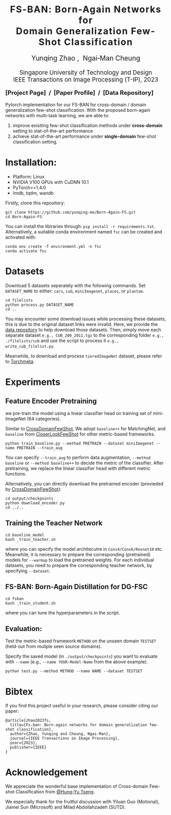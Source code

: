 <h1 align='center' style="text-align:center; font-weight:bold; font-size:2.0em;letter-spacing:2.0px;">
                FS-BAN: Born-Again Networks for <br> Domain Generalization Few-Shot Classification</h1>
<p align='center' style="text-align:center;font-size:1.5em;">
    <a href="https://scholar.google.com/citations?user=kQA0x9UAAAAJ&hl=en" target="_blank" style="text-decoration: none;">Yunqing Zhao</a>&nbsp;,&nbsp;
    <a href="https://sites.google.com/site/mancheung0407/" target="_blank" style="text-decoration: none;">Ngai&#8209;Man Cheung</a></br>
</p>

<p align='center' style="text-align:center;font-size:1.32em;">
Singapore University of Technology and Design</br>
IEEE Transactions on Image Processing (T-IP), 2023</br>
</p>

<p align='center';>
<b>
<!-- <em>The Thirty-Sixth Annual Conference on Neural Information Processing Systems (NeurIPS 2022);</em> -->
</b>
</p>

<p align='left' style="text-align:left;font-size:1.32em;">
<b>
    [<a href="https://yunqing-me.github.io/Born-Again-FS/" target="_blank" style="text-decoration: none;">Project Page</a>]&nbsp; /&nbsp;
    [<a href="https://ieeexplore.ieee.org/document/10102807" target="_blank" style="text-decoration: none;">Paper Profile</a>]&nbsp; /&nbsp;
    [<a href="https://drive.google.com/drive/folders/1PIlO7NK8NpwLYUwT76ms_FVca1r0GKkZ?usp=sharing" target="_blank" style="text-decoration: none;">Data Repository</a>]
</b>
</p>


<!-- ---------------------------------------------------------------------- -->

Pytorch implementation for our FS-BAN for cross-domain / domain generalization few-shot classification. With the proposed born-again networks with multi-task learning, we are able to:

1. improve exisiting few-shot classification methods under **cross-domain** setting to stat-of-the-art performance
2. achieve stat-of-the-art performance under **single-domain** few-shot classification setting.

# Installation:


- Platform: Linux
- NVIDIA V100 GPUs with CuDNN 10.1
- PyTorch>=1.4.0
- lmdb, tqdm, wandb

Firstly, clone this repository:
```
git clone https://github.com/yunqing-me/Born-Again-FS.git
cd Born-Again-FS
```

You can install the libiraries through:  `pip install -r requirements.txt`. Alternatively, a suitable conda environment named `fsc` can be created and activated with:

```
conda env create -f environment.yml -n fsc
conda activate fsc
```


# Datasets
Download 5 datasets seperately with the following commands.
Set `DATASET_NAME` to either: `cars`, `cub`, `miniImagenet`, `places`, or `plantae`.

```
cd filelists
python process.py DATASET_NAME
cd ..
```

You may encounter some download issues while processing these datasets, this is due to the original dataset links were invalid. Here, we provide the [data repository](https://drive.google.com/drive/folders/1PIlO7NK8NpwLYUwT76ms_FVca1r0GKkZ?usp=sharing) to help download those datasets. Then, simply move each separate dataset `e.g., CUB_200_2011.tgz` to the corresponding folder `e.g., ./filelists/cub` and use the script to process it `e.g., write_cub_filelist.py`. 

Meanwhile, to download and process `tieredImageNet` dataset, please refer to [Torchmeta](https://github.com/tristandeleu/pytorch-meta).


# Experiments
## Feature Encoder Pretraining
we pre-train the model using a linear classifier head on training set of mini-ImageNet (64 categories).

Similar to [CrossDomainFewShot](https://github.com/hytseng0509/CrossDomainFewShot), We adopt `baseline++` for MatchingNet, and `baseline` from [CloserLookFewShot](https://github.com/wyharveychen/CloserLookFewShot) for other metric-based frameworks.

```
python train_baseline.py --method PRETRAIN --dataset miniImagenet --name PRETRAIN --train_aug
```
You can specify `--train_aug` to perform data augmentation, `--method baseline` or `--method baseline++` to decide the metric of the classifier. After pretraining, we replace the linear classifier head with different metric functions.

Alternatively, you can directly download the pretrained encoder (provieded by [CrossDomainFewShot](https://github.com/hytseng0509/CrossDomainFewShot)):
```
cd output/checkpoints
python download_encoder.py
cd ../..
```

## Training the Teacher Network 
```
cd baseline_model
bash _train_teacher.sh
```
where you can specify the model architecutre in `Conv4/Conv6/Resnet10` etc. Meanwhile, it is necessary to prepare the corresponding (pretrained) models for `--warmup` to load the pretrained weights. For each individual datasets, you need to prepare the corresponding teacher network, by specifying `--dataset`.

## FS-BAN: Born-Again Distillation for DG-FSC
```
cd fsban
bash _train_student.sh
```
where you can tune the hyperparameters in the script.

## Evaluation:
Test the metric-based framework `METHOD` on the unseen domain `TESTSET` (held-out from muliple seen source domains).

Specify the saved model (in `./output/checkpoints`) you want to evaluate with `--name` (e.g., `--name YOUR-Model-Name` from the above example).

```
python test.py --method METHOD --name NAME --dataset TESTSET
```

# Bibtex
If you find this project useful in your research, please consider citing our paper:

```
@article{zhao2023fs,
  title={Fs-ban: Born-again networks for domain generalization few-shot classification},
  author={Zhao, Yunqing and Cheung, Ngai-Man},
  journal={IEEE Transactions on Image Processing},
  year={2023},
  publisher={IEEE}
}
```

# Acknowledgement

We appreciate the wonderful base implementation of Cross-domain Few-shot Classification from [@Hung-Yu Tseng](https://github.com/hytseng0509/CrossDomainFewShot).

We especially thank for the fruitful discussion with Yiluan Guo (Motional), Jiamei Sun (Microsoft) and Milad Abdollahzadeh (SUTD).



